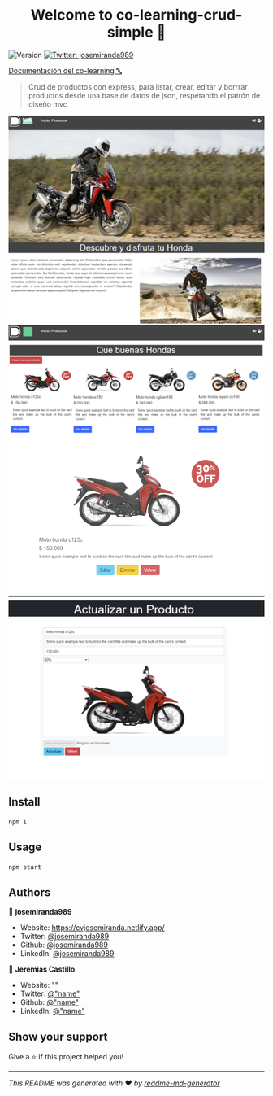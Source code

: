 <h1 align="center">Welcome to co-learning-crud-simple 👋</h1>
<p>
  <img alt="Version" src="https://img.shields.io/badge/version-1.0-blue.svg?cacheSeconds=2592000" />
  <a href="https://twitter.com/josemiranda989" target="_blank">
    <img alt="Twitter: josemiranda989" src="https://img.shields.io/twitter/follow/josemiranda989.svg?style=social" />
  </a>
</p>


  <a href="https://docs.google.com/document/d/1H9tK9w10cbuDEZH-etAb3prn6skCBgvMBgrE2hNpGkg/edit?usp=sharing"> Documentación del co-learning 🔤 </a>

> Crud de productos con express, para listar, crear, editar y borrrar productos desde una base de datos de json, respetando el patrón de diseño mvc

<img alt="Version" src="https://github.com/Josemiranda989/co-learning-crud-simple/blob/master/public/images/prints/homeview.png" />
<img alt="Version" src="https://github.com/Josemiranda989/co-learning-crud-simple/blob/master/public/images/prints/products.png" />
<img alt="Version" src="https://github.com/Josemiranda989/co-learning-crud-simple/blob/master/public/images/prints/detail.png" />
<img alt="Version" src="https://github.com/Josemiranda989/co-learning-crud-simple/blob/master/public/images/prints/update.png" />

## Install

```sh
npm i
```

## Usage

```sh
npm start
```

## Authors

👤 **josemiranda989**

* Website: https://cvjosemiranda.netlify.app/
* Twitter: [@josemiranda989](https://twitter.com/josemiranda989)
* Github: [@josemiranda989](https://github.com/josemiranda989)
* LinkedIn: [@josemiranda989](https://linkedin.com/in/josemiranda989)

👤 **Jeremias Castillo**
* Website: ""
* Twitter: [@"name"](https://twitter.com/"name")
* Github: [@"name"](https://github.com/"name")
* LinkedIn: [@"name"](https://linkedin.com/in/"name")

## Show your support

Give a ⭐️ if this project helped you!

***
_This README was generated with ❤️ by [readme-md-generator](https://github.com/kefranabg/readme-md-generator)_